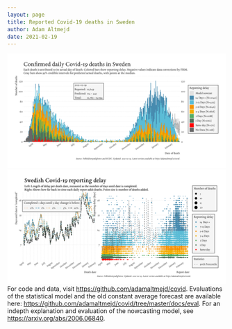 ```yaml
---
layout: page
title: Reported Covid-19 deaths in Sweden
author: Adam Altmejd
date: 2021-02-19
---
```


![Graph of Swedish Covid-19 deaths with reporting delay.](deaths_lag_sweden_2021-02-19.png "Swedish Covid-19 deaths.")
![Graph of Swedish Covid-19 reporting delay in daily deaths.](lag_trend_sweden_2021-02-19.png "Trend in Swedish Covid-19 mortality reporting delay.")
For code and data, visit <https://github.com/adamaltmejd/covid>.
Evaluations of the statistical model and the old constant average forecast are available here: <https://github.com/adamaltmejd/covid/tree/master/docs/eval>.
For an indepth explanation and evaluation of the nowcasting model, see <https://arxiv.org/abs/2006.06840>.
